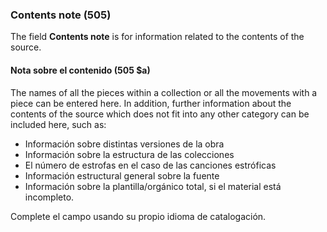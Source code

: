 ### Contents note (505)

The field **Contents note** is for information related to the contents of the source.

#### Nota sobre el contenido (505 $a)

The names of all the pieces within a collection or all the movements with a piece can be entered here. In addition, further information about the contents of the source which does not fit into any other category can be included here, such as:

- Información sobre distintas versiones de la obra
- Información sobre la estructura de las colecciones
- El número de estrofas en el caso de las canciones estróficas
- Información estructural general sobre la fuente
- Información sobre la plantilla/orgánico total, si el material está incompleto.

Complete el campo usando su propio idioma de catalogación.
